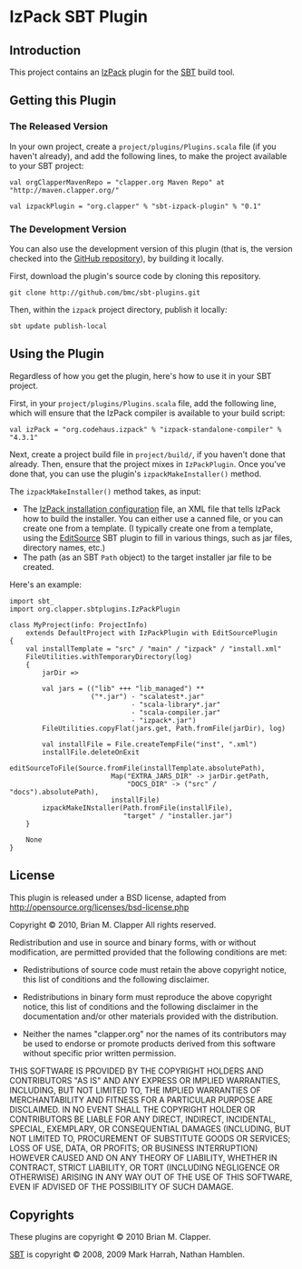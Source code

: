 IzPack SBT Plugin
=================

## Introduction

This project contains an [IzPack][izpack] plugin for the [SBT][sbt]
build tool.

[sbt]: http://code.google.com/p/simple-build-tool/
[izpack]: http://izpack.org/

## Getting this Plugin

### The Released Version

In your own project, create a `project/plugins/Plugins.scala` file (if you
haven't already), and add the following lines, to make the project available
to your SBT project:

    val orgClapperMavenRepo = "clapper.org Maven Repo" at "http://maven.clapper.org/"

    val izpackPlugin = "org.clapper" % "sbt-izpack-plugin" % "0.1"

### The Development Version

You can also use the development version of this plugin (that is, the
version checked into the [GitHub repository][github-repo]), by building it
locally.

First, download the plugin's source code by cloning this repository.

    git clone http://github.com/bmc/sbt-plugins.git

Then, within the `izpack` project directory, publish it locally:

    sbt update publish-local

[github-repo]: http://github.com/bmc/sbt-plugins

## Using the Plugin

Regardless of how you get the plugin, here's how to use it in your SBT
project.

First, in your `project/plugins/Plugins.scala` file, add the following
line, which will ensure that the IzPack compiler is available to your
build script:

    val izPack = "org.codehaus.izpack" % "izpack-standalone-compiler" % "4.3.1"

Next, create a project build file in `project/build/`, if you haven't done
that already. Then, ensure that the project mixes in `IzPackPlugin`. Once
you've done that, you can use the plugin's `izpackMakeInstaller()` method.

The `izpackMakeInstaller()` method takes, as input:

* The [IzPack installation configuration][izpack-install] file, an XML file
  that tells IzPack how to build the installer. You can either use a
  canned file, or you can create one from a template. (I typically create one
  from a template, using the [EditSource][editsource] SBT plugin to fill in
  various things, such as jar files, directory names, etc.)
* The path (as an SBT `Path` object) to the target installer jar file to be
  created.

[izpack-install]: http://izpack.org/documentation/installation-files.html
[editsource]: http://github.com/bmc/sbt-plugins/tree/master/editsource/

Here's an example:

    import sbt_
    import org.clapper.sbtplugins.IzPackPlugin

    class MyProject(info: ProjectInfo) 
        extends DefaultProject with IzPackPlugin with EditSourcePlugin
    {
        val installTemplate = "src" / "main" / "izpack" / "install.xml"
        FileUtilities.withTemporaryDirectory(log)
        {
            jarDir =>

            val jars = (("lib" +++ "lib_managed") ** 
                        ("*.jar") - "scalatest*.jar"
                                  - "scala-library*.jar"
                                  - "scala-compiler.jar"
                                  - "izpack*.jar")
            FileUtilities.copyFlat(jars.get, Path.fromFile(jarDir), log)

            val installFile = File.createTempFile("inst", ".xml")
            installFile.deleteOnExit
            editSourceToFile(Source.fromFile(installTemplate.absolutePath),
                             Map("EXTRA_JARS_DIR" -> jarDir.getPath,
                                 "DOCS_DIR" -> ("src" / "docs").absolutePath),
                             installFile)
            izpackMakeINstaller(Path.fromFile(installFile),
                                "target" / "installer.jar")
        }

        None
    }

## License

This plugin is released under a BSD license, adapted from
<http://opensource.org/licenses/bsd-license.php>

Copyright &copy; 2010, Brian M. Clapper
All rights reserved.

Redistribution and use in source and binary forms, with or without
modification, are permitted provided that the following conditions are
met:

* Redistributions of source code must retain the above copyright notice,
  this list of conditions and the following disclaimer.

* Redistributions in binary form must reproduce the above copyright
  notice, this list of conditions and the following disclaimer in the
  documentation and/or other materials provided with the distribution.

* Neither the names "clapper.org" nor the names of its contributors may be
  used to endorse or promote products derived from this software without
  specific prior written permission.

THIS SOFTWARE IS PROVIDED BY THE COPYRIGHT HOLDERS AND CONTRIBUTORS "AS
IS" AND ANY EXPRESS OR IMPLIED WARRANTIES, INCLUDING, BUT NOT LIMITED TO,
THE IMPLIED WARRANTIES OF MERCHANTABILITY AND FITNESS FOR A PARTICULAR
PURPOSE ARE DISCLAIMED. IN NO EVENT SHALL THE COPYRIGHT HOLDER OR
CONTRIBUTORS BE LIABLE FOR ANY DIRECT, INDIRECT, INCIDENTAL, SPECIAL,
EXEMPLARY, OR CONSEQUENTIAL DAMAGES (INCLUDING, BUT NOT LIMITED TO,
PROCUREMENT OF SUBSTITUTE GOODS OR SERVICES; LOSS OF USE, DATA, OR
PROFITS; OR BUSINESS INTERRUPTION) HOWEVER CAUSED AND ON ANY THEORY OF
LIABILITY, WHETHER IN CONTRACT, STRICT LIABILITY, OR TORT (INCLUDING
NEGLIGENCE OR OTHERWISE) ARISING IN ANY WAY OUT OF THE USE OF THIS
SOFTWARE, EVEN IF ADVISED OF THE POSSIBILITY OF SUCH DAMAGE.

## Copyrights

These plugins are copyright &copy; 2010 Brian M. Clapper.

[SBT][sbt] is copyright &copy; 2008, 2009 Mark Harrah, Nathan Hamblen.
